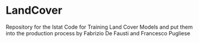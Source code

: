 # LandCover
Repository for the Istat Code for Training Land Cover Models and put them into the production process
by Fabrizio De Fausti and Francesco Pugliese

